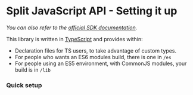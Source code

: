# Split JavaScript API - Setting it up
_You can also refer to the [official SDK documentation](http://docs.split.io/docs/sdk-overview)._

This library is written in [TypeScript](https://www.typescriptlang.org/) and provides within:
  - Declaration files for TS users, to take advantage of custom types.
  - For people who wants an ES6 modules build, there is one in `/es`
  - For people using an ES5 environment, with CommonJS modules, your build is in `/lib`

### Quick setup
